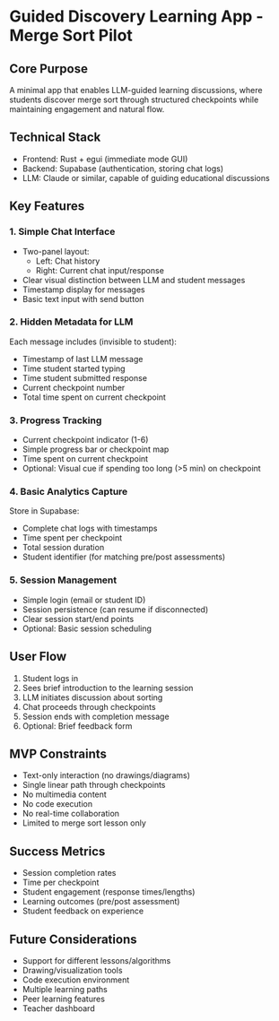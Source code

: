 # Guided Discovery Learning App - Merge Sort Pilot

## Core Purpose

A minimal app that enables LLM-guided learning discussions, where students discover merge sort through structured checkpoints while maintaining engagement and natural flow.

## Technical Stack

- Frontend: Rust + egui (immediate mode GUI)
- Backend: Supabase (authentication, storing chat logs)
- LLM: Claude or similar, capable of guiding educational discussions

## Key Features

### 1. Simple Chat Interface

- Two-panel layout:
  - Left: Chat history
  - Right: Current chat input/response
- Clear visual distinction between LLM and student messages
- Timestamp display for messages
- Basic text input with send button

### 2. Hidden Metadata for LLM

Each message includes (invisible to student):

- Timestamp of last LLM message
- Time student started typing
- Time student submitted response
- Current checkpoint number
- Total time spent on current checkpoint

### 3. Progress Tracking

- Current checkpoint indicator (1-6)
- Simple progress bar or checkpoint map
- Time spent on current checkpoint
- Optional: Visual cue if spending too long (>5 min) on checkpoint

### 4. Basic Analytics Capture

Store in Supabase:

- Complete chat logs with timestamps
- Time spent per checkpoint
- Total session duration
- Student identifier (for matching pre/post assessments)

### 5. Session Management

- Simple login (email or student ID)
- Session persistence (can resume if disconnected)
- Clear session start/end points
- Optional: Basic session scheduling

## User Flow

1. Student logs in
2. Sees brief introduction to the learning session
3. LLM initiates discussion about sorting
4. Chat proceeds through checkpoints
5. Session ends with completion message
6. Optional: Brief feedback form

## MVP Constraints

- Text-only interaction (no drawings/diagrams)
- Single linear path through checkpoints
- No multimedia content
- No code execution
- No real-time collaboration
- Limited to merge sort lesson only

## Success Metrics

- Session completion rates
- Time per checkpoint
- Student engagement (response times/lengths)
- Learning outcomes (pre/post assessment)
- Student feedback on experience

## Future Considerations

- Support for different lessons/algorithms
- Drawing/visualization tools
- Code execution environment
- Multiple learning paths
- Peer learning features
- Teacher dashboard
